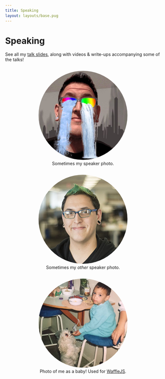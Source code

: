 ```yaml
---
title: Speaking
layout: layouts/base.pug
---
```


# Speaking

See all my [talk slides](https://slides.cwervo.com/), along with videos & write-ups accompanying some of the talks!

<style>
#wrapper { text-align: center; }
figure { display: inline-block; }
figure img { max-height: 20rem; max-width: 90%; border-radius: 50%; }
</style>

<div id="wrapper">

<figure>
<img src="../assets/images/twitter_photo.png" alt="me with rainbows in my glasses & waterfalls spilling over them">
<figcaption>Sometimes my speaker photo.</figcaption>
</figure>

<figure>
<img src="../assets/images/circle_headshot.jpg" alt="Me in a black hoodie with green hair.">
<figcaption>Sometimes my <i>other</i> speaker photo.</figcaption>
</figure>


<figure>
<img src="../assets/images/baby_phot_with_lucy.jpg" alt="me with rainbows in my glasses & waterfalls spilling over them">
<figcaption>Photo of me as a baby! Used for <a href="https://wafflejs.com/">WaffleJS</a>.</figcaption>
</figure>
</div>
